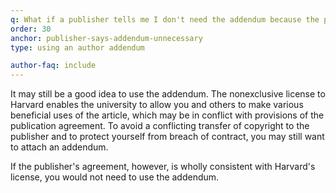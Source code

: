 ```yaml
---
q: What if a publisher tells me I don't need the addendum because the publisher's agreement already permits immediate posting of the article in an institutional open-access repository?
order: 30
anchor: publisher-says-addendum-unnecessary
type: using an author addendum

author-faq: include
---
```

It may still be a good idea to use the addendum. The nonexclusive license to Harvard enables the university to allow you and others to make various beneficial uses of the article, which may be in conflict with provisions of the publication agreement. To avoid a conflicting transfer of copyright to the publisher and to protect yourself from breach of contract, you may still want to attach an addendum. 

If the publisher's agreement, however, is wholly consistent with Harvard's license, you would not need to use the addendum.
